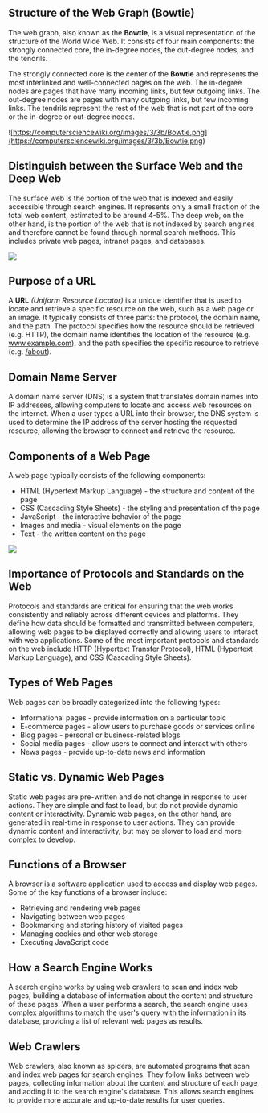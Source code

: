 <div class="card shadow container p-4 mb-4 col mainCard">

## Structure of the Web Graph (Bowtie)
The web graph, also known as the **Bowtie**, is a visual representation of the structure of the World Wide Web. It consists of four main components: the strongly connected core, the in-degree nodes, the out-degree nodes, and the tendrils.

The strongly connected core is the center of the **Bowtie** and represents the most interlinked and well-connected pages on the web. The in-degree nodes are pages that have many incoming links, but few outgoing links. The out-degree nodes are pages with many outgoing links, but few incoming links. The tendrils represent the rest of the web that is not part of the core or the in-degree or out-degree nodes.

![https://computersciencewiki.org/images/3/3b/Bowtie.png](https://computersciencewiki.org/images/3/3b/Bowtie.png)

</div>
<div class="card shadow container p-4 mb-4 col mainCard">

## Distinguish between the Surface Web and the Deep Web
The surface web is the portion of the web that is indexed and easily accessible through search engines. It represents only a small fraction of the total web content, estimated to be around 4-5%. The deep web, on the other hand, is the portion of the web that is not indexed by search engines and therefore cannot be found through normal search methods. This includes private web pages, intranet pages, and databases.

![](https://miro.medium.com/max/900/1*rfhATz4IRWp89ZreQ6-ECQ.jpeg)

</div>
<div class="card shadow container p-4 mb-4 col mainCard">


## Purpose of a URL
A **URL** *(Uniform Resource Locator)* is a unique identifier that is used to locate and retrieve a specific resource on the web, such as a web page or an image. It typically consists of three parts: the protocol, the domain name, and the path. The protocol specifies how the resource should be retrieved (e.g. HTTP), the domain name identifies the location of the resource (e.g. www.example.com), and the path specifies the specific resource to retrieve (e.g. [/about](https://upload.wikimedia.org/wikipedia/commons/7/74/Odin-thor.jpg)).

</div>
<div class="card shadow container p-4 mb-4 col mainCard">

## Domain Name Server
A domain name server (DNS) is a system that translates domain names into IP addresses, allowing computers to locate and access web resources on the internet. When a user types a URL into their browser, the DNS system is used to determine the IP address of the server hosting the requested resource, allowing the browser to connect and retrieve the resource.

</div>
<div class="card shadow container p-4 mb-4 col mainCard">

## Components of a Web Page
A web page typically consists of the following components:
- HTML (Hypertext Markup Language) - the structure and content of the page
- CSS (Cascading Style Sheets) - the styling and presentation of the page
- JavaScript - the interactive behavior of the page
- Images and media - visual elements on the page
- Text - the written content on the page

![](https://i0.wp.com/blog.knoldus.com/wp-content/uploads/2020/05/Logo.png?fit=1920%2C990&ssl=1)
</div>
<div class="card shadow container p-4 mb-4 col mainCard">


## Importance of Protocols and Standards on the Web
Protocols and standards are critical for ensuring that the web works consistently and reliably across different devices and platforms. They define how data should be formatted and transmitted between computers, allowing web pages to be displayed correctly and allowing users to interact with web applications. Some of the most important protocols and standards on the web include HTTP (Hypertext Transfer Protocol), HTML (Hypertext Markup Language), and CSS (Cascading Style Sheets).

</div>
<div class="card shadow container p-4 mb-4 col mainCard">


## Types of Web Pages
Web pages can be broadly categorized into the following types:
- Informational pages - provide information on a particular topic
- E-commerce pages - allow users to purchase goods or services online
- Blog pages - personal or business-related blogs
- Social media pages - allow users to connect and interact with others
- News pages - provide up-to-date news and information

</div>
<div class="card shadow container p-4 mb-4 col mainCard">

## Static vs. Dynamic Web Pages
Static web pages are pre-written and do not change in response to user actions. They are simple and fast to load, but do not provide dynamic content or interactivity. Dynamic web pages, on the other hand, are generated in real-time in response to user actions. They can provide dynamic content and interactivity, but may be slower to load and more complex to develop.

</div>
<div class="card shadow container p-4 mb-4 col mainCard">

## Functions of a Browser
A browser is a software application used to access and display web pages. Some of the key functions of a browser include:
- Retrieving and rendering web pages
- Navigating between web pages
- Bookmarking and storing history of visited pages
- Managing cookies and other web storage
- Executing JavaScript code

</div>
<div class="card shadow container p-4 mb-4 col mainCard">

## How a Search Engine Works
A search engine works by using web crawlers to scan and index web pages, building a database of information about the content and structure of these pages. When a user performs a search, the search engine uses complex algorithms to match the user's query with the information in its database, providing a list of relevant web pages as results.

</div>
<div class="card shadow container p-4 mb-4 col mainCard">

## Web Crawlers
Web crawlers, also known as spiders, are automated programs that scan and index web pages for search engines. They follow links between web pages, collecting information about the content and structure of each page, and adding it to the search engine's database. This allows search engines to provide more accurate and up-to-date results for user queries.
</div>
